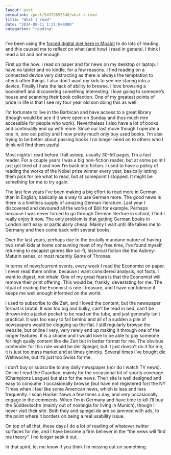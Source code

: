 ```yaml
---
layout: post
permalink: /post/94379852540/what-i-read
title: "What I read"
date: "2014-08-11 1:21:0+0000"
categories: "reading"
---
```

I&rsquo;ve been using the <a href="http://freyfogle.tumblr.com/post/93238205865/digital-diet">forced digital diet here in Moabit</a> to do lots of reading, and this caused me to reflect on what (and how) I read in general. I think I read a lot and not enough.


First up the how. I read on paper and for news on my desktop or laptop. I have no tablet and no kindle, for a few reasons. I find reading on a connected device very distracting as there is always the temptation to check other things. I also don&rsquo;t want my kids to see me staring into a device. Finally I hate the lack of ability to browse. I love browsing a bookshelf and discovering something interesting. I love going to someone&rsquo;s house and scanning their book collection. One of my greatest points of pride in life is that I see my four year old son doing this as well.


I&rsquo;m fortunate to live in the Barbican and have access to a great library (though would be ace if it were open on Sunday and thus much mre accessible for people who work). Nevertheless I also have a lot of books and continually end up with more. Since our last move though I operate a one in, one out policy and I now pretty much only buy used books. I&rsquo;m also trying to be better about passing books I no longer need on to others who I think will find them useful.


Most nights I read before I fall asleep, usually 30-50 pages, I&rsquo;m a fast reader. For a couple years I was a big non-fiction reader, but at some point I just got tired of it and now I&rsquo;m back into fiction. I used to have a policy of reading the works of the Nobel prize winner every year, basically letting them pick for me what to read, but at somepoint I stopped. It might be something for me to try again.


The last few years I&rsquo;ve been making a big effort to read more in German than in English, basically as a way to use German more. The good news is there is a limitless supply of amazing German literature. Last year I discovered and devoured all the works of Böll for example. Perhaps because I was never forced to go through German literture in school, I find I really enjoy it now. The only problem is that getting German books in London isn&rsquo;t easy or particularly cheap. Mainly I wait until life talkes me to Germany and then come back with several books.


Over the last years, perhaps due to the brutally mundane nature of having two small kids at home consuming most of my free time, I&rsquo;ve found myself returning to escapist genres like sci-fi, historical fiction like the Aubrey-Maturin series, or most recently Game of Thrones.


In terms of news/current events, every week I read the Economist on paper. I never read them online, because I want considered analysis, not facts. I want to digest, not inhale. One of my great fears is that the Economist will remove their print offering. This would be, frankly, devestating for me. The ritual of reading the Econmist is one I treasure, and I have confidence it keeps me well enough informed on the world.


I used to subscribe to die Zeit, and I loved the content, but the newspaper format is brutal. It was too big and bulky, can&rsquo;t be read in bed, can&rsquo;t be thrown into a jacket pocket to be read on the tube, and just generally isn&rsquo;t practical. It was too easy to fall behind and all of a sudden a pile of newspapers would be clogging up the flat. I still regularly browse the website, but online I very, very rarely end up making it through one of the longer features. It is a shame and I would love to be able to pay someone for high qualiy content like die Zeit but in better format for me. The obvious contender for this role would be der Spiegel, but it just doesn&rsquo;t do it for me, it is just too mass market and at times gimicky. Several times I&rsquo;ve bought die Weltwoche, but it&rsquo;s just too Swiss for me.


I don&rsquo;t buy or subscribe to any daily newspaper (nor do I watch TV news). Online I read the Guardian, mainly for the occasional bit of sports coverage (Champions League) but also for the news. Their site is well designed and easy to consume. I occasionally browse (but have not registered for) the NY TImes when I feel like some American news, which is less and less frequently. I scan Hacker News a few times a day, and very occasionally engage in the comments. When I&rsquo;m in Germany and have time to kill I&rsquo;ll buy the Süddeutsche (mainly out of nostalgia for living in Munich), though I never visit their site. Both they and spiegel.de are so jammed with ads, to the point where it borders on being a real usability issue.


On top of all that, these days I do a lot of reading of whatever twitter surfaces for me, and I have become a firm believer in the &ldquo;the news will find me theory&rdquo;. I no longer seek it out.


In that spirit, let me know if you think I&rsquo;m missing out on something.




